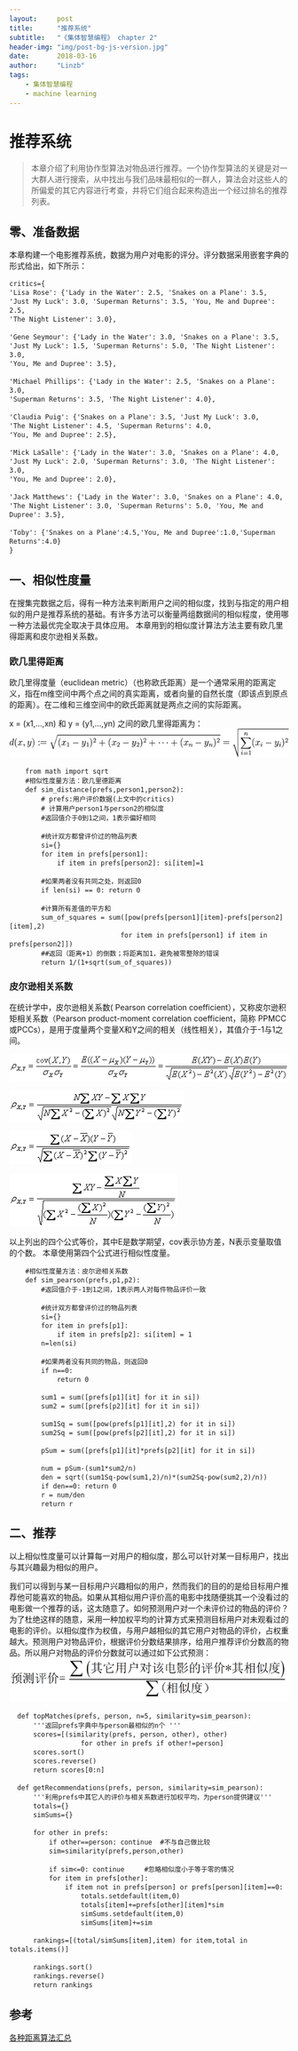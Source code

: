 ```yaml
---
layout:     post
title:      "推荐系统"
subtitle:   "《集体智慧编程》 chapter 2"
header-img: "img/post-bg-js-version.jpg"
date:       2018-03-16
author:     "Linzb"
tags:
    - 集体智慧编程
    - machine learning
---
```

# 推荐系统

>  本章介绍了利用协作型算法对物品进行推荐。一个协作型算法的关键是对一大群人进行搜索，从中找出与我们品味最相似的一群人，算法会对这些人的所偏爱的其它内容进行考查，并将它们组合起来构造出一个经过排名的推荐列表。

## 零、准备数据
本章构建一个电影推荐系统，数据为用户对电影的评分。评分数据采用嵌套字典的形式给出，如下所示：
```
critics={
'Lisa Rose': {'Lady in the Water': 2.5, 'Snakes on a Plane': 3.5,
'Just My Luck': 3.0, 'Superman Returns': 3.5, 'You, Me and Dupree': 2.5,
'The Night Listener': 3.0},

'Gene Seymour': {'Lady in the Water': 3.0, 'Snakes on a Plane': 3.5,
'Just My Luck': 1.5, 'Superman Returns': 5.0, 'The Night Listener': 3.0,
'You, Me and Dupree': 3.5},

'Michael Phillips': {'Lady in the Water': 2.5, 'Snakes on a Plane': 3.0,
'Superman Returns': 3.5, 'The Night Listener': 4.0},

'Claudia Puig': {'Snakes on a Plane': 3.5, 'Just My Luck': 3.0,
'The Night Listener': 4.5, 'Superman Returns': 4.0,
'You, Me and Dupree': 2.5},

'Mick LaSalle': {'Lady in the Water': 3.0, 'Snakes on a Plane': 4.0,
'Just My Luck': 2.0, 'Superman Returns': 3.0, 'The Night Listener': 3.0,
'You, Me and Dupree': 2.0},

'Jack Matthews': {'Lady in the Water': 3.0, 'Snakes on a Plane': 4.0,
'The Night Listener': 3.0, 'Superman Returns': 5.0, 'You, Me and Dupree': 3.5},

'Toby': {'Snakes on a Plane':4.5,'You, Me and Dupree':1.0,'Superman Returns':4.0}
}
```

## 一、相似性度量
 在搜集完数据之后，得有一种方法来判断用户之间的相似度，找到与指定的用户相似的用户是推荐系统的基础。有许多方法可以衡量两组数据间的相似程度，使用哪一种方法最优完全取决于具体应用。 本章用到的相似度计算法方法主要有欧几里得距离和皮尔逊相关系数。
###  欧几里得距离
欧几里得度量（euclidean metric）（也称欧氏距离）是一个通常采用的距离定义，指在m维空间中两个点之间的真实距离，或者向量的自然长度（即该点到原点的距离）。在二维和三维空间中的欧氏距离就是两点之间的实际距离。

x = (x1,...,xn) 和 y = (y1,...,yn) 之间的欧几里得距离为：
![ ](/img/in-post/2018-03-16-PCI-chapter2.png)
```
    from math import sqrt  
    #相似性度量方法：欧几里德距离
    def sim_distance(prefs,person1,person2):
        # prefs:用户评价数据(上文中的critics)
        # 计算用户person1与person2的相似度
        #返回值介于0到1之间，1表示偏好相同

        #统计双方都曾评价过的物品列表
        si={}
        for item in prefs[person1]:
            if item in prefs[person2]: si[item]=1

        #如果两者没有共同之处，则返回0
        if len(si) == 0: return 0

        #计算所有差值的平方和
        sum_of_squares = sum([pow(prefs[person1][item]-prefs[person2][item],2)
                            for item in prefs[person1] if item in prefs[person2]])
        ##返回（距离+1）的倒数；将距离加1，避免被零整除的错误
        return 1/(1+sqrt(sum_of_squares))
```



### 皮尔逊相关系数
在统计学中，皮尔逊相关系数( Pearson correlation coefficient），又称皮尔逊积矩相关系数（Pearson product-moment correlation coefficient，简称 PPMCC或PCCs），是用于度量两个变量X和Y之间的相关（线性相关），其值介于-1与1之间。

  ![ ](/img/in-post/2018-03-16-PCI-chapter2-peason1.png)

  ![ ](/img/in-post/2018-03-16-PCI-chapter2-peason2.png)

  ![ ](/img/in-post/2018-03-16-PCI-chapter2-peason3.png)

  ![ ](/img/in-post/2018-03-16-PCI-chapter2-peason4.png)

以上列出的四个公式等价，其中E是数学期望，cov表示协方差，N表示变量取值的个数。
本章使用第四个公式进行相似性度量。
```
    #相似性度量方法：皮尔逊相关系数
    def sim_pearson(prefs,p1,p2):
        #返回值介于-1到1之间，1表示两人对每件物品评价一致

        #统计双方都曾评价过的物品列表
        si={}
        for item in prefs[p1]:
            if item in prefs[p2]: si[item] = 1
        n=len(si)

        #如果两者没有共同的物品，则返回0
        if n==0:
            return 0

        sum1 = sum([prefs[p1][it] for it in si])
        sum2 = sum([prefs[p2][it] for it in si])

        sum1Sq = sum([pow(prefs[p1][it],2) for it in si])
        sum2Sq = sum([pow(prefs[p2][it],2) for it in si])

        pSum = sum([prefs[p1][it]*prefs[p2][it] for it in si])

        num = pSum-(sum1*sum2/n)
        den = sqrt((sum1Sq-pow(sum1,2)/n)*(sum2Sq-pow(sum2,2)/n))
        if den==0: return 0
        r = num/den
        return r
```
## 二、推荐

以上相似性度量可以计算每一对用户的相似度，那么可以针对某一目标用户，找出与其兴趣最为相似的用户。

我们可以得到与某一目标用户兴趣相似的用户，然而我们的目的的是给目标用户推荐他可能喜欢的物品。如果从其相似用户评价高的电影中找随便挑其一个没看过的电影做一个推荐的话，这太随意了。如何预测用户对一个未评价过的物品的评价？为了杜绝这样的随意，采用一种加权平均的计算方式来预测目标用户对未观看过的电影的评价。以相似度作为权值，与用户越相似的其它用户对物品的评价，占权重越大。预测用户对物品评价，根据评价分数结果排序，给用户推荐评价分数高的物品。所以用户对物品的评价分数就可以通过如下公式预测：
  ![ ](/img/in-post/2018-03-16-PCI-chapter2-critics.png)

```
  def topMatches(prefs, person, n=5, similarity=sim_pearson):
      '''返回prefs字典中与person最相似的n个 '''
      scores=[(similarity(prefs, person, other), other)
                  for other in prefs if other!=person]
      scores.sort()
      scores.reverse()
      return scores[0:n]

  def getRecommendations(prefs, person, similarity=sim_pearson):
      '''利用prefs中其它人的评价与相关系数进行加权平均，为person提供建议'''
      totals={}
      simSums={}

      for other in prefs:
          if other==person: continue  #不与自己做比较
          sim=similarity(prefs,person,other)

          if sim<=0: continue     #忽略相似度小于等于零的情况
          for item in prefs[other]:
              if item not in prefs[person] or prefs[person][item]==0:
                  totals.setdefault(item,0)
                  totals[item]+=prefs[other][item]*sim
                  simSums.setdefault(item,0)
                  simSums[item]+=sim

      rankings=[(total/simSums[item],item) for item,total in totals.items()]

      rankings.sort()
      rankings.reverse()
      return rankings
```



## 参考
[各种距离算法汇总](http://blog.csdn.net/mousever/article/details/45967643)

